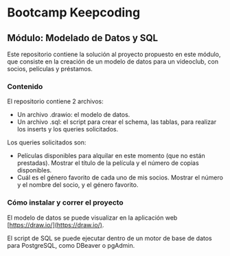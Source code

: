 # Bootcamp Keepcoding

## Módulo: Modelado de Datos y SQL

Este repositorio contiene la solución al proyecto propuesto en este módulo, que consiste en la creación de un modelo de datos para un videoclub, con socios, películas y préstamos.

### Contenido

El repositorio contiene 2 archivos:

- Un archivo .drawio: el modelo de datos.
- Un archivo .sql: el script para crear el schema, las tablas, para realizar los inserts y los queries solicitados.

Los queries solicitados son:

- Películas disponibles para alquilar en este momento (que no están prestadas). Mostrar el título de la película y el número de copias disponibles.
- Cuál es el género favorito de cada uno de mis socios. Mostrar el número y el nombre del socio, y el género favorito.

### Cómo instalar y correr el proyecto

El modelo de datos se puede visualizar en la aplicación web [https://draw.io/](https://draw.io/).

El script de SQL se puede ejecutar dentro de un motor de base de datos para PostgreSQL, como DBeaver o pgAdmin.
